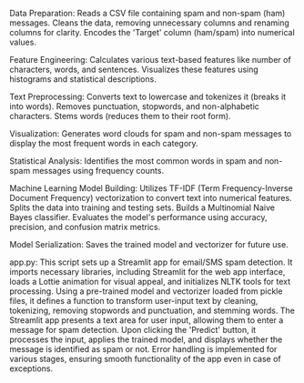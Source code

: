 Data Preparation:
Reads a CSV file containing spam and non-spam (ham) messages.
Cleans the data, removing unnecessary columns and renaming columns for clarity.
Encodes the 'Target' column (ham/spam) into numerical values.

Feature Engineering:
Calculates various text-based features like number of characters, words, and sentences.
Visualizes these features using histograms and statistical descriptions.

Text Preprocessing:
Converts text to lowercase and tokenizes it (breaks it into words).
Removes punctuation, stopwords, and non-alphabetic characters.
Stems words (reduces them to their root form).

Visualization:
Generates word clouds for spam and non-spam messages to display the most frequent words in each category.

Statistical Analysis:
Identifies the most common words in spam and non-spam messages using frequency counts.

Machine Learning Model Building:
Utilizes TF-IDF (Term Frequency-Inverse Document Frequency) vectorization to convert text into numerical features.
Splits the data into training and testing sets.
Builds a Multinomial Naive Bayes classifier.
Evaluates the model's performance using accuracy, precision, and confusion matrix metrics.

Model Serialization:
Saves the trained model and vectorizer for future use.

app.py:
This script sets up a Streamlit app for email/SMS spam detection. It imports necessary libraries, including Streamlit for the web app interface, loads a Lottie animation for visual appeal, and initializes NLTK tools for text processing. Using a pre-trained model and vectorizer loaded from pickle files, it defines a function to transform user-input text by cleaning, tokenizing, removing stopwords and punctuation, and stemming words. The Streamlit app presents a text area for user input, allowing them to enter a message for spam detection. Upon clicking the 'Predict' button, it processes the input, applies the trained model, and displays whether the message is identified as spam or not. Error handling is implemented for various stages, ensuring smooth functionality of the app even in case of exceptions.
